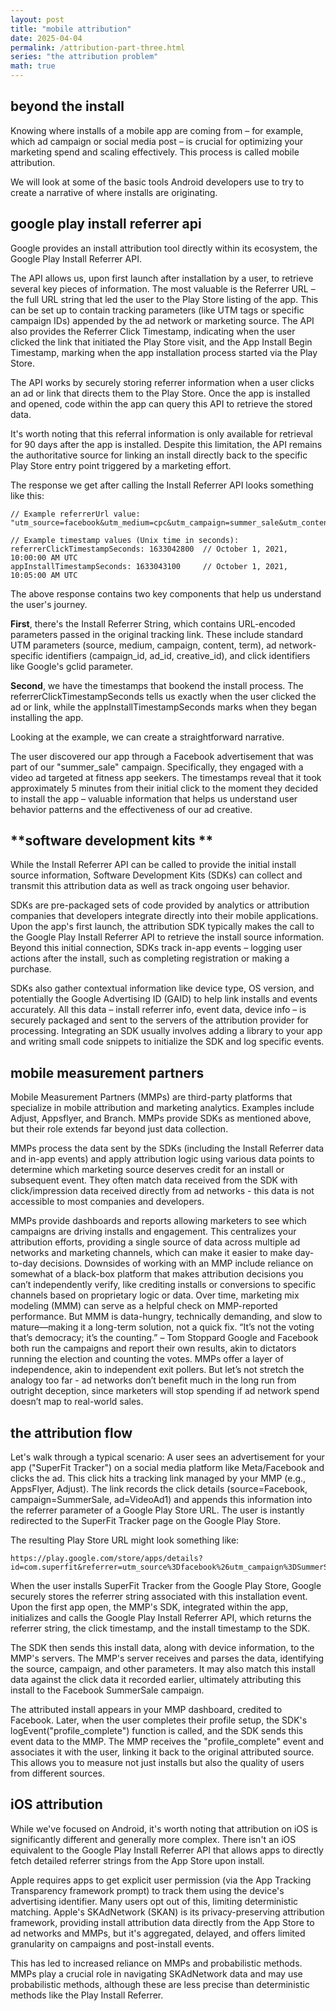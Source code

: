 ```yaml
---
layout: post
title: "mobile attribution"
date: 2025-04-04
permalink: /attribution-part-three.html
series: "the attribution problem"
math: true
---
```


## **beyond the install**

Knowing where installs of a mobile app are coming from – for example, which ad campaign or social media post – is crucial for optimizing your marketing spend and scaling effectively. This process is called mobile attribution.

We will look at some of the basic tools Android developers use to try to create a narrative of where installs are originating.

## **google play install referrer api**

Google provides an install attribution tool directly within its ecosystem, the Google Play Install Referrer API. 

The API allows us, upon first launch after installation by a user, to retrieve several key pieces of information. The most valuable is the Referrer URL – the full URL string that led the user to the Play Store listing of the app. This can be set up to contain tracking parameters (like UTM tags or specific campaign IDs) appended by the ad network or marketing source. The API also provides the Referrer Click Timestamp, indicating when the user clicked the link that initiated the Play Store visit, and the App Install Begin Timestamp, marking when the app installation process started via the Play Store.

The API works by securely storing referrer information when a user clicks an ad or link that directs them to the Play Store. Once the app is installed and opened, code within the app can query this API to retrieve the stored data. 

It's worth noting that this referral information is only available for retrieval for 90 days after the app is installed. Despite this limitation, the API remains the authoritative source for linking an install directly back to the specific Play Store entry point triggered by a marketing effort.

The response we get after calling the Install Referrer API looks something like this:

```
// Example referrerUrl value:
"utm_source=facebook&utm_medium=cpc&utm_campaign=summer_sale&utm_content=video_ad_1&utm_term=fitness_app"

// Example timestamp values (Unix time in seconds):
referrerClickTimestampSeconds: 1633042800  // October 1, 2021, 10:00:00 AM UTC
appInstallTimestampSeconds: 1633043100     // October 1, 2021, 10:05:00 AM UTC
```

The above response contains two key components that help us understand the user's journey.

**First**, there's the Install Referrer String, which contains URL-encoded parameters passed in the original tracking link. These include standard UTM parameters (source, medium, campaign, content, term), ad network-specific identifiers (campaign_id, ad_id, creative_id), and click identifiers like Google's gclid parameter. 

**Second**, we have the timestamps that bookend the install process. The referrerClickTimestampSeconds tells us exactly when the user clicked the ad or link, while the appInstallTimestampSeconds marks when they began installing the app.

Looking at the example, we can create a straightforward narrative. 

The user discovered our app through a Facebook advertisement that was part of our "summer_sale" campaign. 
Specifically, they engaged with a video ad targeted at fitness app seekers. 
The timestamps reveal that it took approximately 5 minutes from their initial click to the moment they decided to install the app – valuable information that helps us understand user behavior patterns and the effectiveness of our ad creative.

## **software development kits **

While the Install Referrer API can be called to provide the initial install source information, Software Development Kits (SDKs) can collect and transmit this attribution data as well as track ongoing user behavior.

SDKs are pre-packaged sets of code provided by analytics or attribution companies that developers integrate directly into their mobile applications. Upon the app's first launch, the attribution SDK typically makes the call to the Google Play Install Referrer API to retrieve the install source information. Beyond this initial connection, SDKs track in-app events – logging user actions after the install, such as completing registration or making a purchase.

SDKs also gather contextual information like device type, OS version, and potentially the Google Advertising ID (GAID) to help link installs and events accurately. All this data – install referrer info, event data, device info – is securely packaged and sent to the servers of the attribution provider for processing.
Integrating an SDK usually involves adding a library to your app and writing small code snippets to initialize the SDK and log specific events.

## **mobile measurement partners**

Mobile Measurement Partners (MMPs) are third-party platforms that specialize in mobile attribution and marketing analytics. Examples include Adjust, Appsflyer, and Branch. MMPs provide SDKs as mentioned above, but their role extends far beyond just data collection.

MMPs process the data sent by the SDKs (including the Install Referrer data and in-app events) and apply attribution logic using various data points to determine which marketing source deserves credit for an install or subsequent event. They often match data received from the SDK with click/impression data received directly from ad networks - this data is not accessible to most companies and developers.

MMPs provide dashboards and reports allowing marketers to see which campaigns are driving installs and engagement. This centralizes your attribution efforts, providing a single source of data across multiple ad networks and marketing channels, which can make it easier to make day-to-day decisions.
Downsides of working with an MMP include reliance on somewhat of a black-box platform that makes attribution decisions you can’t independently verify, like crediting installs or conversions to specific channels based on proprietary logic or data.
Over time, marketing mix modeling (MMM) can serve as a helpful check on MMP-reported performance. But MMM is data-hungry, technically demanding, and slow to mature—making it a long-term solution, not a quick fix.
“It’s not the voting that’s democracy; it’s the counting.” – Tom Stoppard
Google and Facebook both run the campaigns and report their own results, akin to dictators running the election and counting the votes. MMPs offer a layer of independence, akin to independent exit pollers. But let’s not stretch the analogy too far - ad networks don’t benefit much in the long run from outright deception, since marketers will stop spending if ad network spend doesn’t map to real-world sales.

## **the attribution flow**

Let's walk through a typical scenario: A user sees an advertisement for your app ("SuperFit Tracker") on a social media platform like Meta/Facebook and clicks the ad. This click hits a tracking link managed by your MMP (e.g., AppsFlyer, Adjust). The link records the click details (source=Facebook, campaign=SummerSale, ad=VideoAd1) and appends this information into the referrer parameter of a Google Play Store URL. The user is instantly redirected to the SuperFit Tracker page on the Google Play Store.

The resulting Play Store URL might look something like:
```
https://play.google.com/store/apps/details?id=com.superfit&referrer=utm_source%3Dfacebook%26utm_campaign%3DSummerSale%26utm_ad%3DVideoAd1%26...
```

When the user installs SuperFit Tracker from the Google Play Store, Google securely stores the referrer string associated with this installation event. Upon the first app open, the MMP's SDK, integrated within the app, initializes and calls the Google Play Install Referrer API, which returns the referrer string, the click timestamp, and the install timestamp to the SDK.

The SDK then sends this install data, along with device information, to the MMP's servers. The MMP's server receives and parses the data, identifying the source, campaign, and other parameters. It may also match this install data against the click data it recorded earlier, ultimately attributing this install to the Facebook SummerSale campaign.

The attributed install appears in your MMP dashboard, credited to Facebook. Later, when the user completes their profile setup, the SDK's logEvent("profile_complete") function is called, and the SDK sends this event data to the MMP. The MMP receives the "profile_complete" event and associates it with the user, linking it back to the original attributed source. This allows you to measure not just installs but also the quality of users from different sources.

## **iOS attribution**

While we've focused on Android, it's worth noting that attribution on iOS is significantly different and generally more complex. There isn't an iOS equivalent to the Google Play Install Referrer API that allows apps to directly fetch detailed referrer strings from the App Store upon install.

Apple requires apps to get explicit user permission (via the App Tracking Transparency framework prompt) to track them using the device's advertising identifier. Many users opt out of this, limiting deterministic matching. Apple's SKAdNetwork (SKAN) is its privacy-preserving attribution framework, providing install attribution data directly from the App Store to ad networks and MMPs, but it's aggregated, delayed, and offers limited granularity on campaigns and post-install events.

This has led to increased reliance on MMPs and probabilistic methods. MMPs play a crucial role in navigating SKAdNetwork data and may use probabilistic methods, although these are less precise than deterministic methods like the Play Install Referrer.
